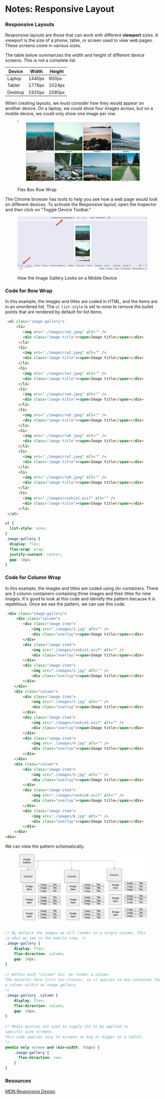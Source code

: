 # Notes: Responsive Layout



### Responsive Layouts

Responsive layouts are those that can work with different **viewport** sizes.  A viewport is the size of a phone, table, or screen used to view web pages.  These screens come in various sizes.

The table below summarizes the width and height of different device screens.  This is not a complete list.

| Device  | Width  | Height |
| ------- | ------ | ------ |
| Laptop  | 1440px | 900px  |
| Tablet  | 1776px | 1024px |
| Desktop | 1920px | 1080px |

When creating layouts, we must consider how they would appear on another device. On a laptop, we could show four images across, but on a mobile device, we could only show one image per row.

<figure><img src="../../.gitbook/assets/image (1) (1) (1) (1) (1).png" alt=""><figcaption><p>Flex Box Row Wrap</p></figcaption></figure>

The Chrome browser has tools to help you see how a web page would look on different devices. To activate the Responsive layout, open the Inspector and then click on "Toggle Device Toolbar."

<figure><img src="../../.gitbook/assets/image (1) (1) (1) (1).png" alt=""><figcaption><p>How the Image Gallery Looks on a Mobile Device </p></figcaption></figure>

### Code for Row Wrap

In this example, the images and titles are coded in HTML, and the items are in an unordered list.  The `ul` `list-style` Is set to none to remove the bullet points that are rendered by default for list items.

```html
 <ul class="image-gallery">
     <li>
        <img src="./images/rw1.jpeg" alt="" />
        <div class="image-title"><span>Image title</span></div>
      </li>
      <li>
        <img src="./images/rw2.jpeg" alt="" />
        <div class="image-title"><span>Image title</span></div>
      </li>
      <li>
        <img src="./images/rw3.jpeg" alt="" />
        <div class="image-title"><span>Image title</span></div>
      </li>
      <li>
        <img src="./images/rw4.jpeg" alt="" />
        <div class="image-title"><span>Image title</span></div>
      </li>
      <li>
        <img src="./images/rw5.jpeg" alt="" />
        <div class="image-title"><span>Image title</span></div>
      </li>
      <li>
        <img src="./images/rw6.jpeg" alt="" />
        <div class="image-title"><span>Image title</span></div>
      </li>
      <li>
        <img src="./images/rw7.jpeg" alt="" />
        <div class="image-title"><span>Image title</span></div>
      </li>
      <li>
        <img src="./images/rw8.jpeg" alt="" />
        <div class="image-title"><span>Image title</span></div>
      </li>
      <li>
        <img src="./images/cookie1.avif" alt="" />
        <div class="image-title"><span>Image title</span></div>
      </li>
 </ul>
```

```css
ul {
  list-style: none;
}
.image-gallery {
  display: flex;
  flex-wrap: wrap;
  justify-content: center;
  gap: 10px;
}
```

### Code for Column Wrap

In this example, the images and titles are coded using div containers. There are 3 column containers containing three images and their titles for nine images. It's good to look at this code and identify the pattern because it is repetitious.  Once we see the pattern, we can use this code.

```html
 <div class="image-gallery">
     <div class="column">
        <div class="image-item">
            <img src="./images/1.jpg" alt="" />
            <div class="overlay"><span>Image title</span></div>
        </div>
        <div class="image-item">
            <img src="./images/cookie1.avif" alt="" />
            <div class="overlay"><span>Image title</span></div>
        </div>
        <div class="image-item">
            <img src="./images/2.jpg" alt="" />
            <div class="overlay"><span>Image title</span></div>
        </div>   
    </div>
    <div class="column">
        <div class="image-item">
            <img src="./images/3.jpg" alt="" />
            <div class="overlay"><span>Image title</span></div>
        </div>
        <div class="image-item">
            <img src="./images/cookie5.avif" alt="" />
            <div class="overlay"><span>Image title</span></div>
        </div>
        <div class="image-item">
            <img src="./images/4.jpg" alt="" />
            <div class="overlay"><span>Image title</span></div>
        </div>
    </div>
    <div class="column">
        <div class="image-item">
            <img src="./images/5.jpg" alt="" />
            <div class="overlay"><span>Image title</span></div>
        </div>
        <div class="image-item">
            <img src="./images/cookie6.avif" alt="" />
            <div class="overlay"><span>Image title</span></div>
        </div>
        <div class="image-item">
            <img src="./images/6.jpg" alt="" />
            <div class="overlay"><span>Image title</span></div>
        </div>
    </div>
<div>
```

We can view the pattern schematically.

<figure><img src="../../.gitbook/assets/image (16).png" alt=""><figcaption></figcaption></figure>

```css
/* By default the images we will render in a single column. This 
is what we see in the mobile view. */
.image-gallery {
    display: flex;
    flex-direction: column; 
    gap: 10px;
}

/* Within each "column" div, we render a column.
The selector here lists two classes, so it applies to any container that is 
a column within an image gallery.
*/
.image-gallery .column {
    display: flex;
    flex-direction: column;
    gap: 10px;
}

/* Media queries are used to supply CSS to be applied to 
specific size screens.
This code applies only to screens as big or bigger as a tablet. 
*/
@media only screen and (min-width: 768px) {
    .image-gallery {
      flex-direction: row;
    }
}
```

### Resources

[MDN Responsive Design](https://developer.mozilla.org/en-US/docs/Learn/CSS/CSS\_layout/Responsive\_Design)


